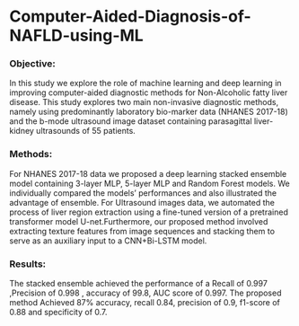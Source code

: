 # Computer-Aided-Diagnosis-of-NAFLD-using-ML

### Objective: 
In this study we explore the role of machine learning and deep learning in improving
computer-aided diagnostic methods for Non-Alcoholic fatty liver disease. This study explores two
main non-invasive diagnostic methods, namely using predominantly laboratory bio-marker data
(NHANES 2017-18) and the b-mode ultrasound image dataset containing parasagittal liver-kidney
ultrasounds of 55 patients.

### Methods: 
For NHANES 2017-18 data we proposed a deep learning stacked ensemble model
containing 3-layer MLP, 5-layer MLP and Random Forest models. We individually compared the
models’ performances and also illustrated the advantage of ensemble. For Ultrasound images data, we
automated the process of liver region extraction using a fine-tuned version of a pretrained transformer
model U-net.Furthermore, our proposed method involved extracting texture features from image
sequences and stacking them to serve as an auxiliary input to a CNN+Bi-LSTM model.

### Results: 
The stacked ensemble achieved the performance of a Recall of 0.997 ,Precision of 0.998 ,
accuracy of 99.8, AUC score of 0.997. The proposed method
Achieved 87% accuracy, recall 0.84, precision of 0.9, f1-score of 0.88 and specificity of 0.7.
